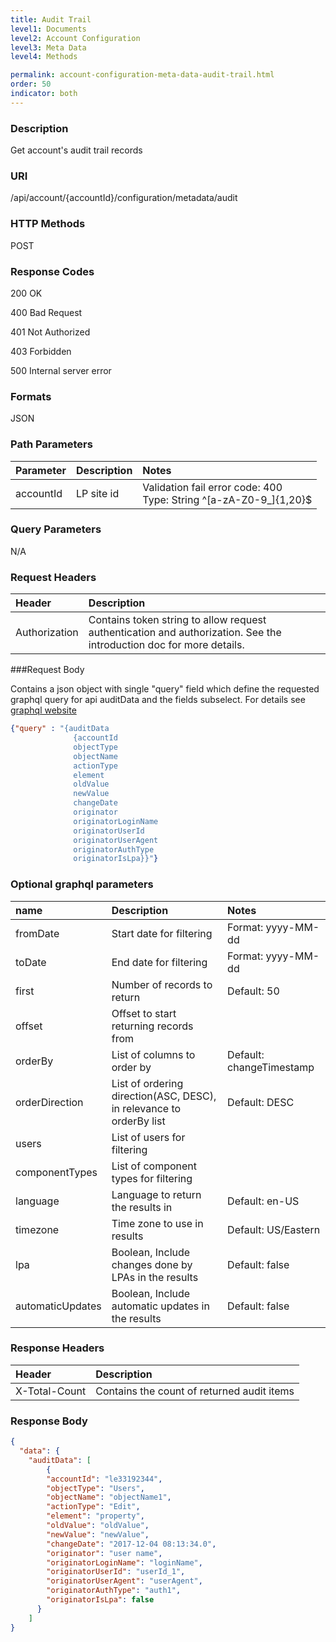 ```yaml
---
title: Audit Trail
level1: Documents
level2: Account Configuration
level3: Meta Data
level4: Methods

permalink: account-configuration-meta-data-audit-trail.html
order: 50
indicator: both
---
```


### Description

Get account's audit trail records

### URI

/api/account/{accountId}/configuration/metadata/audit

### HTTP Methods

POST

### Response Codes

200 OK

400 Bad Request

401 Not Authorized

403 Forbidden

500 Internal server error

### Formats

JSON

### Path Parameters

|Parameter|Description|Notes|
| :--- | :--- | :--- |
|accountId|LP site id|Validation fail error code: 400<br>Type: String ^[a-zA-Z0-9_]{1,20}$|


### Query Parameters

N/A

### Request Headers

|Header|Description|
| :--- | :--- |
|Authorization|Contains token string to allow request authentication and authorization. See the introduction doc for more details.|

###Request Body

Contains a json object with single "query" field which define the requested graphql query for api auditData
and the fields subselect. For details see [graphql website](http://graphql.org/)

```json
{"query" : "{auditData  
              {accountId 
              objectType 
              objectName 
              actionType 
              element 
              oldValue 
              newValue 
              changeDate 
              originator 
              originatorLoginName 
              originatorUserId 
              originatorUserAgent 
              originatorAuthType 
              originatorIsLpa}}"}
```

### Optional graphql parameters
|name|Description|Notes|
| :--- | :--- | :--- |
|fromDate|Start date for filtering|Format: yyyy-MM-dd|
|toDate|End date for filtering|Format: yyyy-MM-dd|
|first|Number of records to return|Default: 50|
|offset|Offset to start returning records from||
|orderBy|List of columns to order by|Default: changeTimestamp|
|orderDirection|List of ordering direction(ASC, DESC), in relevance to orderBy list|Default: DESC|
|users|List of users for filtering||
|componentTypes|List of component types for filtering||
|language|Language to return the results in|Default: en-US|
|timezone|Time zone to use in results|Default: US/Eastern|
|lpa|Boolean, Include changes done by LPAs in the results|Default: false|
|automaticUpdates|Boolean, Include automatic updates in the results|Default: false|

### Response Headers
|Header|Description|
| :--- | :--- |
|X-Total-Count|Contains the count of returned audit items|


### Response Body
```json
{
  "data": {
    "auditData": [
        {
        "accountId": "le33192344",
        "objectType": "Users",
        "objectName": "objectName1",
        "actionType": "Edit",
        "element": "property",
        "oldValue": "oldValue",
        "newValue": "newValue",
        "changeDate": "2017-12-04 08:13:34.0",
        "originator": "user name",
        "originatorLoginName": "loginName",
        "originatorUserId": "userId_1",
        "originatorUserAgent": "userAgent",
        "originatorAuthType": "auth1",
        "originatorIsLpa": false
      }
    ]
}
```

